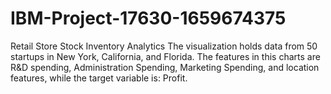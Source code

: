 # IBM-Project-17630-1659674375
Retail Store Stock Inventory Analytics
The visualization holds data from 50 startups in New York, California, and Florida. The
features in this charts are R&D spending, Administration Spending, Marketing Spending, and
location features, while the target variable is: Profit.

